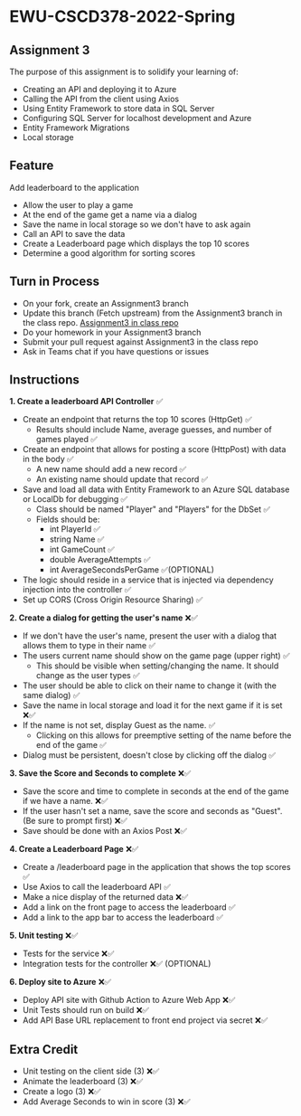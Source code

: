 # EWU-CSCD378-2022-Spring

## Assignment 3

The purpose of this assignment is to solidify your learning of:
- Creating an API and deploying it to Azure
- Calling the API from the client using Axios
- Using Entity Framework to store data in SQL Server
- Configuring SQL Server for localhost development and Azure
- Entity Framework Migrations
- Local storage

## Feature
Add leaderboard to the application
- Allow the user to play a game
- At the end of the game get a name via a dialog
- Save the name in local storage so we don't have to ask again
- Call an API to save the data
- Create a Leaderboard page which displays the top 10 scores
- Determine a good algorithm for sorting scores

## Turn in Process
- On your fork, create an Assignment3 branch 
- Update this branch (Fetch upstream) from the Assignment3 branch in the class repo. [Assignment3 in class repo](https://github.com/IntelliTect-Samples/EWU-CSCD379-2022-Spring/tree/Assignment3)
- Do your homework in your Assignment3 branch
- Submit your pull request against Assignment3 in the class repo
- Ask in Teams chat if you have questions or issues

## Instructions

**1. Create a leaderboard API Controller** ✅
- Create an endpoint that returns the top 10 scores (HttpGet) ✅
  - Results should include Name, average guesses, and number of games played ✅
- Create an endpoint that allows for posting a score (HttpPost) with data in the body ✅
  - A new name should add a new record ✅
  - An existing name should update that record ✅
- Save and load all data with Entity Framework to an Azure SQL database or LocalDb for debugging ✅
  - Class should be named "Player" and "Players" for the DbSet ✅
  - Fields should be: 
    - int PlayerId ✅
    - string Name ✅
    - int GameCount ✅
    - double AverageAttempts ✅
    - int AverageSecondsPerGame ✅(OPTIONAL)
- The logic should reside in a service that is injected via dependency injection into the controller ✅
- Set up CORS (Cross Origin Resource Sharing) ✅

**2. Create a dialog for getting the user's name** ❌✅
- If we don't have the user's name, present the user with a dialog that allows them to type in their name ✅
- The users current name should show on the game page (upper right) ✅
  - This should be visible when setting/changing the name. It should change as the user types ✅
- The user should be able to click on their name to change it (with the same dialog) ✅
- Save the name in local storage and load it for the next game if it is set ❌✅
- If the name is not set, display Guest as the name. ✅
  - Clicking on this allows for preemptive setting of the name before the end of the game ✅
- Dialog must be persistent, doesn't close by clicking off the dialog ✅

**3. Save the Score and Seconds to complete** ❌✅
- Save the score and time to complete in seconds at the end of the game if we have a name. ❌✅
- If the user hasn't set a name, save the score and seconds as "Guest". (Be sure to prompt first) ❌✅
- Save should be done with an Axios Post ❌✅

**4. Create a Leaderboard Page** ❌✅
- Create a /leaderboard page in the application that shows the top scores ✅
- Use Axios to call the leaderboard API ✅
- Make a nice display of the returned data ❌✅
- Add a link on the front page to access the leaderboard ✅
- Add a link to the app bar to access the leaderboard ✅

**5. Unit testing** ❌✅
- Tests for the service ❌✅
- Integration tests for the controller ❌✅ (OPTIONAL)

**6. Deploy site to Azure** ❌✅
- Deploy API site with Github Action to Azure Web App ❌✅
- Unit Tests should run on build ❌✅
- Add API Base URL replacement to front end project via secret ❌✅


## Extra Credit

- Unit testing on the client side (3) ❌✅
- Animate the leaderboard (3) ❌✅
- Create a logo (3) ❌✅
- Add Average Seconds to win in score (3) ❌✅
